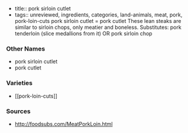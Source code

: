 - title:: pork sirloin cutlet
- tags:: unreviewed, ingredients, categories, land-animals, meat, pork, pork-loin-cuts
pork sirloin cutlet = pork cutlet These lean steaks are similar to sirloin chops, only meatier and boneless. Substitutes: pork tenderloin (slice medallions from it) OR pork sirloin chop

### Other Names

* pork sirloin cutlet
* pork cutlet

### Varieties

* [[pork-loin-cuts]]

### Sources
* http://foodsubs.com/MeatPorkLoin.html
